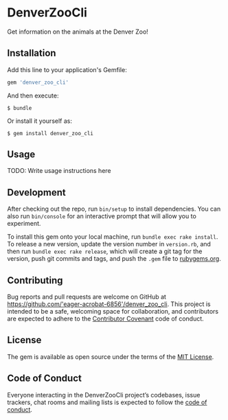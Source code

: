 # DenverZooCli

Get information on the animals at the Denver Zoo! 

## Installation

Add this line to your application's Gemfile:

```ruby
gem 'denver_zoo_cli'
```

And then execute:

    $ bundle

Or install it yourself as:

    $ gem install denver_zoo_cli

## Usage

TODO: Write usage instructions here

## Development

After checking out the repo, run `bin/setup` to install dependencies. You can also run `bin/console` for an interactive prompt that will allow you to experiment.

To install this gem onto your local machine, run `bundle exec rake install`. To release a new version, update the version number in `version.rb`, and then run `bundle exec rake release`, which will create a git tag for the version, push git commits and tags, and push the `.gem` file to [rubygems.org](https://rubygems.org).

## Contributing

Bug reports and pull requests are welcome on GitHub at https://github.com/'eager-acrobat-6856'/denver_zoo_cli. This project is intended to be a safe, welcoming space for collaboration, and contributors are expected to adhere to the [Contributor Covenant](http://contributor-covenant.org) code of conduct.

## License

The gem is available as open source under the terms of the [MIT License](https://opensource.org/licenses/MIT).

## Code of Conduct

Everyone interacting in the DenverZooCli project’s codebases, issue trackers, chat rooms and mailing lists is expected to follow the [code of conduct](https://github.com/'eager-acrobat-6856'/denver_zoo_cli/blob/master/CODE_OF_CONDUCT.md).
